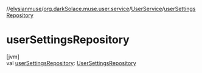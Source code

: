 //[elysianmuse](../../../index.md)/[org.darkSolace.muse.user.service](../index.md)/[UserService](index.md)/[userSettingsRepository](user-settings-repository.md)

# userSettingsRepository

[jvm]\
val [userSettingsRepository](user-settings-repository.md): [UserSettingsRepository](../../org.darkSolace.muse.user.repository/-user-settings-repository/index.md)
